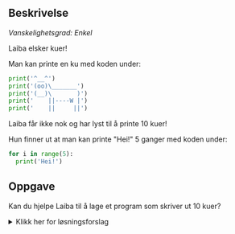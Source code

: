 ## Beskrivelse

_Vanskelighetsgrad: Enkel_

Laiba elsker kuer!

Man kan printe en ku med koden under:

```python
print('^__^')
print('(oo)\_______')
print('(__)\       )')
print('    ||----W |')
print('    ||     ||')
```

Laiba får ikke nok og har lyst til å printe 10 kuer!

Hun finner ut at man kan printe "Hei!" 5 ganger med koden under:

```python
for i in range(5):
  print('Hei!')
```

## Oppgave

Kan du hjelpe Laiba til å lage et program som skriver ut 10 kuer?

<details>
  <summary>Klikk her for løsningsforslag</summary>

```python
for i in range(10):
    print('^__^')
    print('(oo)\_______')
    print('(__)\       )')
    print('    ||----W |')
    print('    ||     ||')
```

</details>
